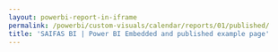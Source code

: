 ```yaml
---
layout: powerbi-report-in-iframe
permalink: /powerbi/custom-visuals/calendar/reports/01/published/
title: 'SAIFAS BI | Power BI Embedded and published example page'
---
```

